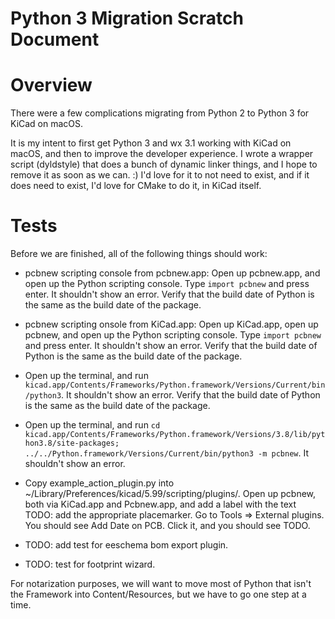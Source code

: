# Python 3 Migration Scratch Document

# Overview

There were a few complications migrating from Python 2 to Python 3 for KiCad on macOS.

It is my intent to first get Python 3 and wx 3.1 working with KiCad on macOS, and then to improve the developer
experience.  I wrote a wrapper script (dyldstyle) that does a bunch of dynamic linker things, and I hope to remove it as
soon as we can. :)  I'd love for it to not need to exist, and if it does need to exist, I'd love for CMake to do it, in KiCad itself.

# Tests

Before we are finished, all of the following things should work:

* pcbnew scripting console from pcbnew.app: Open up pcbnew.app, and open up the Python scripting console.  Type `import pcbnew` and press enter.  It shouldn't show an error.  Verify that the build date of Python is the same as the build date of the package.

* pcbnew scripting onsole from KiCad.app: Open up KiCad.app, open up pcbnew, and open up the Python scripting console. Type `import pcbnew` and press enter.  It shouldn't show an error.  Verify that the build date of Python is the same as the build date of the package.

* Open up the terminal, and run `kicad.app/Contents/Frameworks/Python.framework/Versions/Current/bin/python3`.  It shouldn't show an error.  Verify that the build date of Python is the same as the build date of the package.

* Open up the terminal, and run `cd kicad.app/Contents/Frameworks/Python.framework/Versions/3.8/lib/python3.8/site-packages; ../../Python.framework/Versions/Current/bin/python3 -m pcbnew`.  It shouldn't show an error.  

* Copy example_action_plugin.py into ~/Library/Preferences/kicad/5.99/scripting/plugins/.  Open up pcbnew, both via KiCad.app and Pcbnew.app, and add a label with the text TODO: add the appropriate placemarker. Go to Tools ⇒ External plugins. You should see Add Date on PCB.  Click it, and you should see TODO.

* TODO: add test for eeschema bom export plugin.

* TODO: test for footprint wizard.

For notarization purposes, we will want to move most of Python that isn't the Framework into Content/Resources, but we have to go one step at a time.
